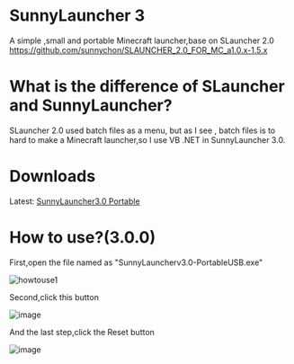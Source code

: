 # SunnyLauncher 3
A simple ,small and portable Minecraft launcher,base on SLauncher 2.0 <a href="https://github.com/sunnychon/SLAUNCHER_2.0_FOR_MC_a1.0.x-1.5.x">https://github.com/sunnychon/SLAUNCHER_2.0_FOR_MC_a1.0.x-1.5.x</a>
# What is the difference of SLauncher and SunnyLauncher?
SLauncher 2.0 used batch files as a menu, but as I see , batch files is to hard to make a Minecraft launcher,so I use VB .NET in SunnyLauncher 3.0.
# Downloads
Latest:
<a href="https://github.com/sunnychon/SunnyLauncher3/releases/download/3.0.0/SunnyLauncher3.0-Portable-USB.7z">SunnyLauncher3.0 Portable</a>
# How to use?(3.0.0)
First,open the file named as "SunnyLauncherv3.0-PortableUSB.exe"

![howtouse1](https://github.com/sunnychon/SunnyLauncher3/assets/99316503/1fcf9bf8-2699-4e44-bfbd-019052a45ffd)

Second,click this button

![image](https://github.com/sunnychon/SunnyLauncher3/assets/99316503/1d97b674-bc10-4817-a468-7076aa3bf417)

And the last step,click the Reset button

![image](https://github.com/sunnychon/SunnyLauncher3/assets/99316503/13c4bb7b-c0ca-4dbd-b0b7-afed562f6757)



